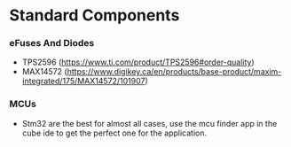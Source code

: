 # Standard Components

### eFuses And Diodes

- TPS2596 (https://www.ti.com/product/TPS2596#order-quality)
- MAX14572 (https://www.digikey.ca/en/products/base-product/maxim-integrated/175/MAX14572/101907)

### MCUs
- Stm32 are the best for almost all cases, use the mcu finder app in the cube ide to get the perfect one for the application.

